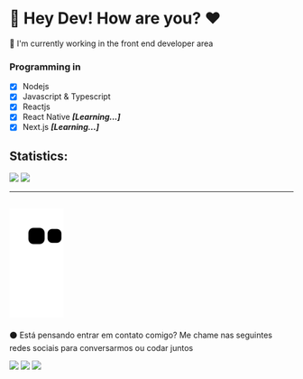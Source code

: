 # :wave: Hey Dev! How are you? ❤
💬 I'm currently working in the front end developer area

### Programming in 
- [x] Nodejs
- [x] Javascript & Typescript
- [x] Reactjs
- [x] React Native **_[Learning...]_**
- [x] Next.js **_[Learning...]_**

## Statistics:

<div>
  <img height="160em" src="https://github-readme-stats.vercel.app/api?username=efernandev&show_icons=true&theme=tokyonight&include_all_commits=true&count_private=true"/>
  <img height="160em" src="https://github-readme-stats.vercel.app/api/top-langs/?username=efernandev&layout=compact&langs_count=7&theme=tokyonight"/>
</div>


--- 
 ![Snake animation](https://github.com/rafaballerini/rafaballerini/blob/output/github-contribution-grid-snake.svg)
--- 

⚫ Está pensando entrar em contato comigo? Me chame nas seguintes redes sociais para conversarmos ou codar juntos

[<img src="https://img.shields.io/badge/twitter-%231DA1F2.svg?&style=for-the-badge&logo=twitter&logoColor=white" />](https://twitter.com/dudufs1_)
[<img src = "https://img.shields.io/badge/instagram-%23E4405F.svg?&style=for-the-badge&logo=instagram&logoColor=white">](https://www.instagram.com/dudufs1_/)
[<img src = "https://img.shields.io/badge/Telegram-2CA5E0?style=for-the-badge&logo=telegram&logoColor=white">](https://t.me/efernandev)
